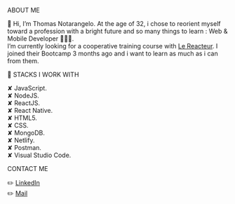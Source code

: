 
ABOUT ME

👋 Hi, I’m Thomas Notarangelo.
At the age of 32, i chose to reorient myself toward a profession with a bright future and so many things to learn : Web & Mobile Developer 🚀🚀🚀.  
I’m currently looking for a cooperative training course with  [Le Reacteur](https://www.lereacteur.io/). I joined their Bootcamp 3 months ago and i want to learn as much as i can from them. 

🧷 STACKS I WORK WITH 

✘ JavaScript.   
✘ NodeJS.    
✘ ReactJS.   
✘ React Native.   
✘ HTML5.   
✘ CSS.   
✘ MongoDB.   
✘ Netlify.   
✘ Postman.       
✘ Visual Studio Code.   

CONTACT ME

✏️ [LinkedIn](https://www.linkedin.com/in/thomas-notarangelo/)  
✏️ [Mail](thomasnotarangelo@hotmail.fr)


<!---
ThomasNotarangelo/ThomasNotarangelo is a ✨ special ✨ repository because its `README.md` (this file) appears on your GitHub profile.
You can click the Preview link to take a look at your changes.
--->
